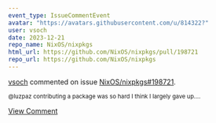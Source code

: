 ```yaml
---
event_type: IssueCommentEvent
avatar: "https://avatars.githubusercontent.com/u/814322?"
user: vsoch
date: 2023-12-21
repo_name: NixOS/nixpkgs
html_url: https://github.com/NixOS/nixpkgs/pull/198721
repo_url: https://github.com/NixOS/nixpkgs
---
```


<a href='https://github.com/vsoch' target='_blank'>vsoch</a> commented on issue <a href='https://github.com/NixOS/nixpkgs/pull/198721' target='_blank'>NixOS/nixpkgs#198721</a>.

<small>@luzpaz contributing a package was so hard I think I largely gave up....</small>

<a href='https://github.com/NixOS/nixpkgs/pull/198721' target='_blank'>View Comment</a>